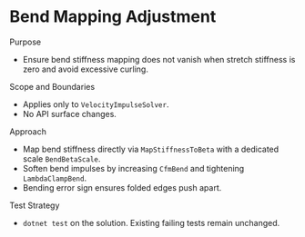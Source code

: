 Bend Mapping Adjustment
=======================

Purpose
- Ensure bend stiffness mapping does not vanish when stretch stiffness is zero and avoid excessive curling.

Scope and Boundaries
- Applies only to `VelocityImpulseSolver`.
- No API surface changes.

Approach
- Map bend stiffness directly via `MapStiffnessToBeta` with a dedicated scale `BendBetaScale`.
- Soften bend impulses by increasing `CfmBend` and tightening `LambdaClampBend`.
- Bending error sign ensures folded edges push apart.

Test Strategy
- `dotnet test` on the solution. Existing failing tests remain unchanged.
